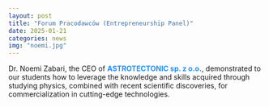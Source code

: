 ```yaml
---
layout: post
title: "Forum Pracodawców (Entrepreneurship Panel)"
date: 2025-01-21
categories: news
img: "noemi.jpg"
---
```

Dr. Noemi Zabari, the CEO of <a href="https://astroteq.ai/" target="_blank" style="color: #1e90ff; text-decoration: none; font-weight: bold;">ASTROTECTONIC sp. z o.o.</a>, 
demonstrated to our students how to leverage the knowledge and skills acquired through studying physics, combined with recent scientific discoveries, for commercialization in cutting-edge technologies.





